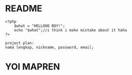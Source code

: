 # README
```
<?php
    $what = "HELLOOO BOY!";
    echo "$what";//i think i make mistake about it haha
?>
```
```
project plan:
nama lengkap, nickname, password, email;
```
# YOI MAPREN